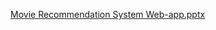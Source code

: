 [Movie Recommendation System Web-app.pptx](https://github.com/user-attachments/files/16645612/Movie.Recommendation.System.Web-app.pptx)
